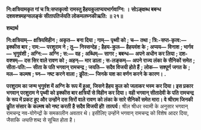 **नि:क्षत्रियामकृत गां च त्रि:सप्तकृत्वो** **रामस्तु हैहयकुलाप्ययभार्गवाग्नि: ।** **सोऽङ्क्षब्ध बबन्ध दशवक्त्रमहन्सलङ्कं** **सीतापतिर्जयति लोकमलघ्नकीऋति: ॥ २१॥** 

**शब्दार्थ** 

**नि:क्षत्रियाम्—** **क्षत्रियविहीन** **; अकृत—** **बना दिया** **; गाम्—** **पृथ्वी को** **; च—** **तथा** **; त्रि:-सप्त-कृत्व:—** **इक्कीस बार** **; राम:—** **परशुराम ने** **; तु—** **निस्सन्देह** **; हैहय-कुल—** **हैहयवंश के** **; अप्यय—** **विनाश** **; भार्गव—** **भृगुवंशी** **; अग्नि:—** **अग्नि** **; स:—** **वह** **;** **अब्धिम्—** **सागर** **; बबन्ध—** **अपने अधीन कर लिया** **; दश-वक्त्रम्—** **दस सिर वाले रावण को** **; अहन्—** **मार डाला** **; स-लङ्कम्—** **अपने राज्य लंका के सैनिकों समेत** **; सीता-पति:—** **सीता के पति भगवान् रामचन्द्र** **; जयति—** **सदैव विजयी होते हैं** **; लोक—** **सश्पूर्ण जगत के** **; मल—** **कल्मष** **; घ्न—** **नष्ट करने वाला** **; कीॢत:—** **जिनके यश का वर्णन करने के कारण।** **.** 

**परशुराम का जन्म भृगुवंश में अग्नि के रूप में हुआ, जिसने हैहय कुल को जलाकर भस्म** **कर दिया। इस प्रकार भगवान् परशुराम ने पृथ्वी को इक्कीस बार क्षत्रियों से विहीन कर दिया।** **वही भगवान् सीतादेवी के पति रामचन्द्र के रूप में प्रकट हुए और उन्होंने दस सिरों वाले रावण** **को लंका के सारे सैनिकों समेत मारा। वे श्रीराम जिनकी कीॢत संसार के कल्मष को नष्ट करती** **है सदैव विजयी हों!** **तात्पर्य :** श्रील श्रीधर स्वामी के अनुसार भगवान् रामचन्द्र नव-योगेन्द्रों के समकालीन अवतार थे। इसीलिए उन्होंने भगवान् रामचन्द्र को विशेष आदर दिया, जैसाकि *जयति* शब्द से सूचित होता है।  